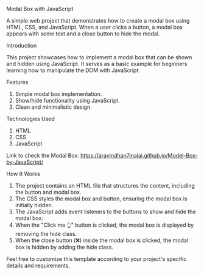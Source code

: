 Modal Box with JavaScript

A simple web project that demonstrates how to create a modal box using HTML, CSS, and JavaScript. When a user clicks a button, a modal box appears with some text and a close button to hide the modal.

Introduction

This project showcases how to implement a modal box that can be shown and hidden using JavaScript. It serves as a basic example for beginners learning how to manipulate the DOM with JavaScript.

Features
  1. Simple modal box implementation.
  2. Show/hide functionality using JavaScript.
  3. Clean and minimalistic design.

Technologies Used
  1. HTML
  2. CSS
  3. JavaScript

Link to check the Modal Box: https://aravindhan7malai.github.io/Model-Box-by-JavaScript/

How It Works
  1. The project contains an HTML file that structures the content, including the button and modal box.
  2. The CSS styles the modal box and button, ensuring the modal box is initially hidden.
  3. The JavaScript adds event listeners to the buttons to show and hide the modal box:
  4. When the "Click me 👆" button is clicked, the modal box is displayed by removing the hide class.
  5. When the close button (❌) inside the modal box is clicked, the modal box is hidden by adding the hide class.

Feel free to customize this template according to your project's specific details and requirements.






